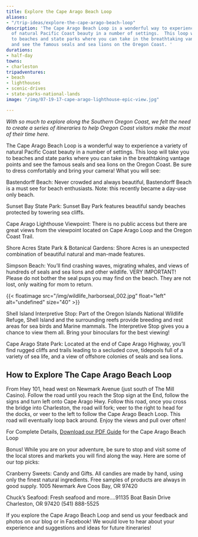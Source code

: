 ```yaml
---
title: Explore the Cape Arago Beach Loop
aliases:
- "/trip-ideas/explore-the-cape-arago-beach-loop"
description: 'The Cape Arago Beach Loop is a wonderful way to experience a variety
  of natural Pacific Coast beauty in a number of settings.  This loop will take you
  to beaches and state parks where you can take in the breathtaking vantage points
  and see the famous seals and sea lions on the Oregon Coast. '
durations:
- half-day
towns:
- charleston
tripadventures:
- beach
- lighthouses
- scenic-drives
- state-parks-national-lands
image: "/img/07-19-17-cape-arago-lighthouse-epic-view.jpg"

---
```

_With so much to explore along the Southern Oregon Coast, we felt the need to create a series of itineraries to help Oregon Coast visitors make the most of their time here._

The Cape Arago Beach Loop is a wonderful way to experience a variety of natural Pacific Coast beauty in a number of settings.  This loop will take you to beaches and state parks where you can take in the breathtaking vantage points and see the famous seals and sea lions on the Oregon Coast.  Be sure to dress comfortably and  bring your camera!  What you will see:

Bastendorff Beach: Never crowded and always beautiful, Bastendorff Beach is a must see for beach enthusiasts. Note: this recently became a day-use only beach.

Sunset Bay State Park: Sunset Bay Park features beautiful sandy beaches protected by towering sea cliffs.

Cape Arago Lighthouse Viewpoint: There is no public access but there are great views from the viewpoint located on Cape Arago Loop and the Oregon Coast Trail.

Shore Acres State Park & Botanical Gardens: Shore Acres is an unexpected combination of beautiful natural and man-made features.

Simpson Beach: You’ll find crashing waves, migrating whales, and views of hundreds of seals and sea lions and other wildlife. VERY IMPORTANT!  Please do not bother the seal pups you may find on the beach. They are not lost, only waiting for mom to return.

{{< floatimage src="/img/wildlife_harborseal_002.jpg" float="left" alt="undefined" size="40" >}}

Shell Island Interpretive Stop: Part of the Oregon Islands National Wildlife Refuge, Shell Island and the surrounding reefs provide breeding and rest areas for sea birds and Marine mammals. The Interpretive Stop gives you a chance to view them all. Bring your binoculars for the best viewing!

Cape Arago State Park: Located at the end of Cape Arago Highway, you’ll find rugged cliffs and trails leading to a secluded cove, tidepools full of a variety of sea life, and a view of offshore colonies of seals and sea lions.

## How to Explore The Cape Arago Beach Loop

From Hwy 101, head west on Newmark Avenue (just south of The Mill Casino). Follow the road until you reach the Stop sign at the End, follow the signs and turn left onto Cape Arago Hwy. Follow this road, once you cross the bridge into Charleston, the road will fork; veer to the right to head for the docks, or veer to the left to follow the Cape Arago Beach Loop. This road will eventually loop back around. Enjoy the views and pull over often!

For Complete Details, [Download our PDF Guide](img/Cape-Arago-Loop-Itinerary.pdf) for the Cape Arago Beach Loop

Bonus! While you are on your adventure, be sure to stop and visit some of the local stores and markets you will find along the way.  Here are some of our top picks:

Cranberry Sweets: Candy and Gifts.  All candies are made by hand, using only the finest natural ingredients. Free samples of products are always in good supply. 1005 Newmark Ave Coos Bay, OR 97420

Chuck’s Seafood: Fresh seafood and more….91135 Boat Basin Drive Charleston, OR 97420 (541) 888-5525

If you explore the Cape Arago Beach Loop and send us your feedback and photos on our blog or in Facebook!  We would love to hear about your experience and suggestions and ideas for future itineraries!